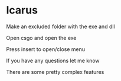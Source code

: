 # Icarus
Make an excluded folder with the exe and dll

Open csgo and open the exe

Press insert to open/close menu

If you have any questions let me know

There are some pretty complex features

